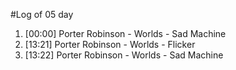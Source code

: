 #Log of 05 day

1. [00:00] Porter Robinson - Worlds - Sad Machine
1. [13:21] Porter Robinson - Worlds - Flicker
1. [13:22] Porter Robinson - Worlds - Sad Machine
